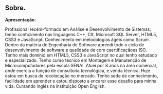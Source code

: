 ## **Sobre**.

**Apresentação:**

Profissional recém-formado em Análise e Desenvolvimento de Sistemas, tenho conhcimento nas linguagens C++, C#, Microsoft SQL Server, HTML5, CSS3 e JavaScript. Conhecimento em metodologias ágeis como Scrum.
Dentro da matéria de Engenharia de Software aprendi todo o ciclo de desenvolvimento de software e qualidade de com ceertificaçãoes ISO. 
Tenho mais domínio em HTML5, CSS3 e JavaScript no qual tenho estudado e especializado.
Tenho curso técnico em Montagem e Manutenção de Microcomputadores pela escola SENAI.
Atuei por 8 anos na área comercial, onde exercia a função de consultoria tecnológica, e venda técnica. Hoje estou em busca de recolocação no mercado.
Tenho sede de conhecimento, facilidade em aprender e estou disposto a encarar esse desafio para minha vida.
Cursando Inglês na instituição Open English.

